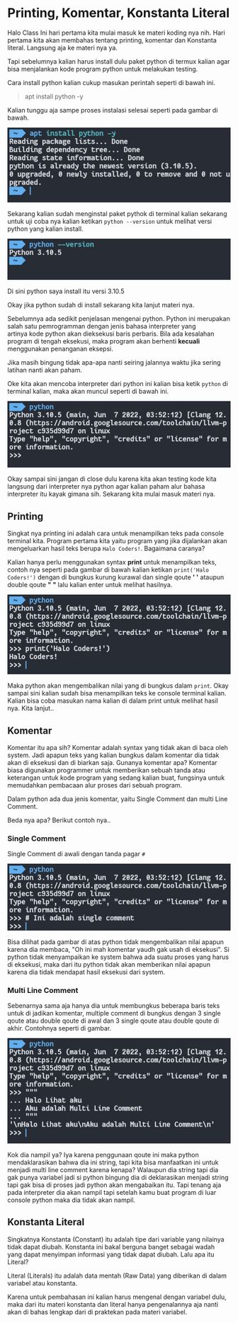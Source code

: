 # Printing, Komentar, Konstanta Literal

Halo Class Ini hari pertama kita mulai masuk ke materi koding nya nih. Hari pertama kita akan membahas tentang printing, komentar dan Konstanta literal. Langsung aja ke materi nya ya.

Tapi sebelumnya kalian harus install dulu paket python di termux kalian agar bisa menjalankan kode program python untuk melakukan testing.

Cara install python kalian cukup masukan perintah seperti di bawah ini.

> apt install python -y

Kalian tunggu aja sampe proses instalasi selesai seperti pada gambar di bawah.

![apt install python](IMG_20220727_171226.jpg)
   
Sekarang kalian sudah menginstal paket pythok di terminal kalian sekarang untuk uji coba nya kalian ketikan `python --version` untuk melihat versi python yang kalian install.

![python version](IMG_20220727_171644.jpg)

Di sini python saya install itu versi 3.10.5

Okay jika python sudah di install sekarang kita lanjut materi nya.

Sebelumnya ada sedikit penjelasan mengenai python. Python ini merupakan salah satu pemrogramman dengan jenis bahasa interpreter yang artinya kode python akan dieksekusi baris perbaris. Bila ada kesalahan program di tengah eksekusi, maka program akan berhenti **kecuali** menggunakan penanganan eksepsi.

Jika masih bingung tidak apa-apa nanti seiring jalannya waktu jika sering latihan nanti akan paham.

Oke kita akan mencoba interpreter dari python ini kalian bisa ketik `python` di terminal kalian, maka akan muncul seperti di bawah ini.

![interpreter](IMG_20220727_172440.jpg)

Okay sampai sini jangan di close dulu karena kita akan testing kode kita langsung dari interpreter nya python agar kalian paham alur bahasa interpreter itu kayak gimana sih. Sekarang kita mulai masuk materi nya.

## Printing

Singkat nya printing ini adalah cara untuk menampilkan teks pada console terminal kita. Program pertama kita yaitu program yang jika dijalankan akan mengeluarkan hasil teks berupa `Halo Coders!`. Bagaimana caranya?

Kalian hanya perlu menggunakan syntax **print** untuk menampilkan teks, contoh nya seperti pada gambar di bawah kalian ketikan `print('Halo Coders!')` dengan di bungkus kurung kurawal dan single qoute **' '** ataupun double qoute **" "** lalu kalian enter untuk melihat hasilnya.

![printing](IMG_20220727_173255.jpg)

Maka python akan mengembalikan nilai yang di bungkus dalam `print`. Okay sampai sini kalian sudah bisa menampilkan teks ke console terminal kalian. Kalian bisa coba masukan nama kalian di dalam print untuk melihat hasil nya. Kita lanjut..

## Komentar

Komentar itu apa sih? Komentar adalah syntax yang tidak akan di baca oleh system. Jadi apapun teks yang kalian bungkus dalam komentar dia tidak akan di eksekusi dan di biarkan saja. Gunanya komentar apa? Komentar biasa digunakan programmer untuk memberikan sebuah tanda atau keterangan untuk kode program yang sedang kalian buat, fungsinya untuk memudahkan pembacaan alur proses dari sebuah program.

Dalam python ada dua jenis komentar, yaitu Single Comment dan multi Line Comment.

Beda nya apa? Berikut contoh nya..

### Single Comment

Single Comment di awali dengan tanda pagar `#`

![single comment](IMG_20220727_174242.jpg)

Bisa dilihat pada gambar di atas python tidak mengembalikan nilai apapun karena dia membaca, "Oh ini mah komentar yaudh gak usah di eksekusi". Si python tidak menyampaikan ke system bahwa ada suatu proses yang harus di eksekusi, maka dari itu python tidak akan memberikan nilai apapun karena dia tidak mendapat hasil eksekusi dari system.

### Multi Line Comment

Sebenarnya sama aja hanya dia untuk membungkus beberapa baris teks untuk di jadikan komentar, multiple comment di bungkus dengan 3 single qoute atau double qoute di awal dan 3 single qoute atau double qoute di akhir. Contohnya seperti di gambar.

![multi line comment](IMG_20220727_175353.jpg)

Kok dia nampil ya? Iya karena penggunaan qoute ini maka python mendaklarasikan bahwa dia ini string, tapi kita bisa manfaatkan ini untuk menjadi multi line comment karena kenapa? Walaupun dia string tapi dia gak punya variabel jadi si python bingung dia di deklarasikan menjadi string tapi gak bisa di proses jadi python akan mengabaikan itu. Tapi tenang aja pada interpreter dia akan nampil tapi setelah kamu buat program di luar console python maka dia tidak akan nampil.

## Konstanta Literal

Singkatnya Konstanta (Constant) itu adalah tipe dari variable yang nilainya tidak dapat diubah. Konstanta ini bakal berguna banget sebagai wadah yang dapat menyimpan informasi yang tidak dapat diubah. Lalu apa itu Literal?

Literal (Literals) itu adalah data mentah (Raw Data) yang diberikan di dalam variabel atau konstanta.

Karena untuk pembahasan ini kalian harus mengenal dengan variabel dulu, maka dari itu materi konstanta dan literal hanya pengenalannya aja nanti akan di bahas lengkap dari di praktekan pada materi variabel.
